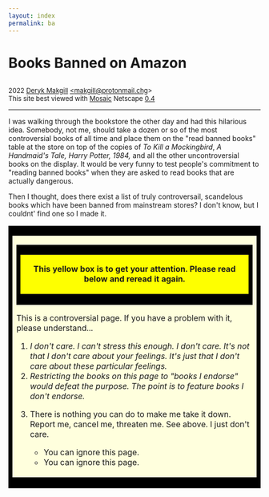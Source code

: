 ```yaml
---
layout: index
permalink: ba
---
```


<h1 style="margin-bottom:0px;">Books Banned on Amazon</h1>

<font size="-1"><br>
   2022 <a href="./">Deryk Makgill</a>
   <a href="../about.html">&lt;makgill@protonmail.chg&gt;</a><br>
   This site best viewed with
   <a href="https://web.archive.org/web/20010608100739/http%3A//www.dotnetat.net/mozilla/mcom.10.1994/MCOM/">Mosaic</a>
   Netscape 
   <a href="https://web.archive.org/web/20010618120646/http%3A//browsers.evolt.org/index.cfm/dir/navigator/linuxx86/">
   0.4</a>
 </font>

---

I was walking through the bookstore the other day and had this hilarious idea. Somebody, not me, should take a dozen or so of the most controversial books of all time and place them on the "read banned books" table at the store on top of the copies of *To Kill a Mockingbird*, *A Handmaid's Tale,* *Harry Potter,* *1984,* and all the other uncontroversial books on the display. It would be very funny to test people's commitment to "reading banned books" when they are asked to read books that are actually dangerous.

Then I thought, does there exist a list of truly controversail, scandelous books which have been banned from mainstream stores? I don't know, but I couldnt' find one so I made it.

<div align="CENTER">
<table border="0" cellpadding="2" cellspacing="0" width="80%">
 <tbody><tr>
 <td bgcolor="#000000">
 <table border="0" cellpadding="16" cellspacing="0" width="100%">
<tbody><tr>
<td bgcolor="#FFFFDD">
 <p>
 </p><div align="CENTER">
  <table border="0" cellpadding="2" cellspacing="0">
  <tbody><tr>
  <td bgcolor="#000000">
  <table border="0" cellpadding="16" cellspacing="0" width="100%">
  <tbody><tr>
  <td align="CENTER" bgcolor="#FEFF00">
 <p><b> This yellow box is to get your attention. Please read below and reread it again.</b>
</p></td>
 </tr>
</tbody></table>
  </td>
 </tr>
</tbody></table>
</div>

 <p> This is a controversial page. If you have a problem with it, please understand...

 </p><p>
</p><ol>
<li> <i>I don't care. I can't stress this enough. I don't care. It's not that I don't care about your feelings. It's just that I don't care about these particular feelings.</i>
           
 <li> <i>Restricting the books on this page to "books I endorse" would defeat the purpose. The point is to feature books I don't endorse.</i>

 <p></p></li><li> There is nothing you can do to make me take it down. Report me, cancel me, threaten me. See above. I just don't care.

<p>
</p><ul>
 <li> You can ignore this page.
</li><li> You can ignore this page.
</li></ul>
</li></ol>
</td>
</tr>
</tbody></table>
 </td>
</tr>
</tbody></table>
 </div>
